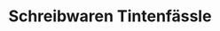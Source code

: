 ---
title: "Schreibwaren Tintenfässle"
url: /uhingen/schreibwaren-tintenfaessle/
shop: Schreibwaren
---